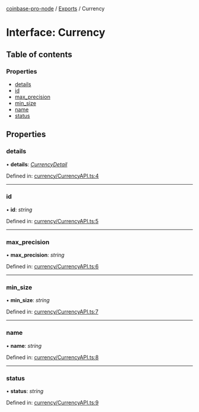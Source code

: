 [coinbase-pro-node](../README.md) / [Exports](../modules.md) / Currency

# Interface: Currency

## Table of contents

### Properties

- [details](currency.md#details)
- [id](currency.md#id)
- [max\_precision](currency.md#max_precision)
- [min\_size](currency.md#min_size)
- [name](currency.md#name)
- [status](currency.md#status)

## Properties

### details

• **details**: [*CurrencyDetail*](currencydetail.md)

Defined in: [currency/CurrencyAPI.ts:4](https://github.com/bennycode/coinbase-pro-node/blob/a54e177/src/currency/CurrencyAPI.ts#L4)

___

### id

• **id**: *string*

Defined in: [currency/CurrencyAPI.ts:5](https://github.com/bennycode/coinbase-pro-node/blob/a54e177/src/currency/CurrencyAPI.ts#L5)

___

### max\_precision

• **max\_precision**: *string*

Defined in: [currency/CurrencyAPI.ts:6](https://github.com/bennycode/coinbase-pro-node/blob/a54e177/src/currency/CurrencyAPI.ts#L6)

___

### min\_size

• **min\_size**: *string*

Defined in: [currency/CurrencyAPI.ts:7](https://github.com/bennycode/coinbase-pro-node/blob/a54e177/src/currency/CurrencyAPI.ts#L7)

___

### name

• **name**: *string*

Defined in: [currency/CurrencyAPI.ts:8](https://github.com/bennycode/coinbase-pro-node/blob/a54e177/src/currency/CurrencyAPI.ts#L8)

___

### status

• **status**: *string*

Defined in: [currency/CurrencyAPI.ts:9](https://github.com/bennycode/coinbase-pro-node/blob/a54e177/src/currency/CurrencyAPI.ts#L9)
